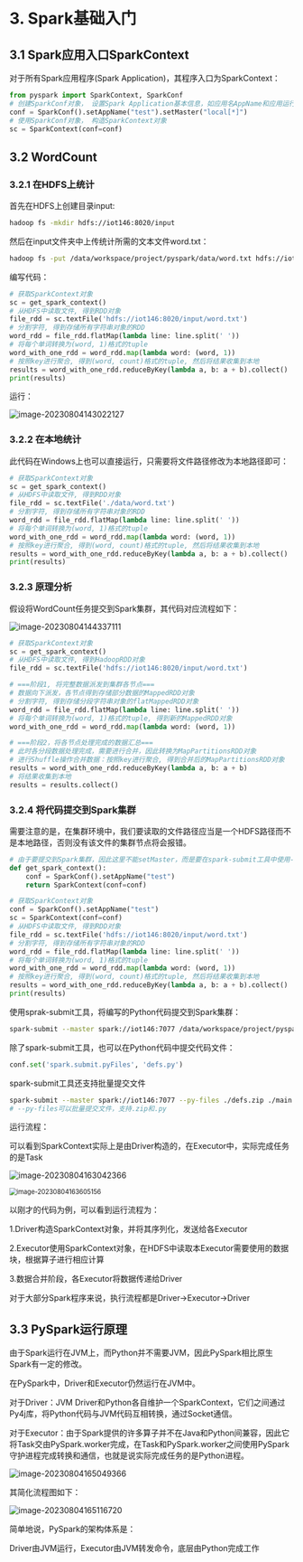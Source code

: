 # 3.	Spark基础入门

## 3.1	Spark应用入口SparkContext

对于所有Spark应用程序(Spark Application)，其程序入口为SparkContext：

```python
from pyspark import SparkContext, SparkConf
# 创建SparkConf对象， 设置Spark Application基本信息，如应用名AppName和应用运行所需的Master
conf = SparkConf().setAppName("test").setMaster("local[*]")
# 使用SparkConf对象， 构造SparkContext对象
sc = SparkContext(conf=conf)
```



## 3.2	WordCount

### 3.2.1	在HDFS上统计

首先在HDFS上创建目录input:

```sh
hadoop fs -mkdir hdfs://iot146:8020/input
```

然后在input文件夹中上传统计所需的文本文件word.txt：

```sh
hadoop fs -put /data/workspace/project/pyspark/data/word.txt hdfs://iot146:8020/input
```

编写代码：

```python
# 获取SparkContext对象
sc = get_spark_context()
# 从HDFS中读取文件, 得到RDD对象
file_rdd = sc.textFile('hdfs://iot146:8020/input/word.txt')
# 分割字符, 得到存储所有字符串对象的RDD
word_rdd = file_rdd.flatMap(lambda line: line.split(' '))
# 将每个单词转换为(word, 1)格式的tuple
word_with_one_rdd = word_rdd.map(lambda word: (word, 1))
# 按照key进行聚合, 得到(word, count)格式的tuple, 然后将结果收集到本地
results = word_with_one_rdd.reduceByKey(lambda a, b: a + b).collect()
print(results)
```

运行：

![image-20230804143022127](Image/image-20230804143022127.png)



### 3.2.2	在本地统计

此代码在Windows上也可以直接运行，只需要将文件路径修改为本地路径即可：

```python
# 获取SparkContext对象
sc = get_spark_context()
# 从HDFS中读取文件, 得到RDD对象
file_rdd = sc.textFile('./data/word.txt')
# 分割字符, 得到存储所有字符串对象的RDD
word_rdd = file_rdd.flatMap(lambda line: line.split(' '))
# 将每个单词转换为(word, 1)格式的tuple
word_with_one_rdd = word_rdd.map(lambda word: (word, 1))
# 按照key进行聚合, 得到(word, count)格式的tuple, 然后将结果收集到本地
results = word_with_one_rdd.reduceByKey(lambda a, b: a + b).collect()
print(results)
```



### 3.2.3	原理分析

假设将WordCount任务提交到Spark集群，其代码对应流程如下：

![image-20230804144337111](Image/image-20230804144337111.png)

```python
# 获取SparkContext对象
sc = get_spark_context()
# 从HDFS中读取文件, 得到HadoopRDD对象
file_rdd = sc.textFile('hdfs://iot146:8020/input/word.txt')

# ===阶段1, 将完整数据派发到集群各节点===
# 数据向下派发，各节点得到存储部分数据的MappedRDD对象
# 分割字符, 得到存储分段字符串对象的flatMappedRDD对象
word_rdd = file_rdd.flatMap(lambda line: line.split(' '))
# 将每个单词转换为(word, 1)格式的tuple, 得到新的MappedRDD对象
word_with_one_rdd = word_rdd.map(lambda word: (word, 1))

# ===阶段2，将各节点处理完成的数据汇总===
# 此时各分段数据处理完成，需要进行合并，因此转换为MapPartitionsRDD对象
# 进行Shuffle操作合并数据：按照key进行聚合, 得到合并后的MapPartitionsRDD对象
results = word_with_one_rdd.reduceByKey(lambda a, b: a + b)
# 将结果收集到本地
results = results.collect()
```



### 3.2.4	将代码提交到Spark集群

需要注意的是，在集群环境中，我们要读取的文件路径应当是一个HDFS路径而不是本地路径，否则没有该文件的集群节点将会报错。

```python
# 由于要提交到Spark集群，因此这里不能setMaster，而是要在spark-submit工具中使用--master 指定Master
def get_spark_context():
    conf = SparkConf().setAppName("test")
    return SparkContext(conf=conf)
```

```python
# 获取SparkContext对象
conf = SparkConf().setAppName("test")
sc = SparkContext(conf=conf)
# 从HDFS中读取文件, 得到RDD对象
file_rdd = sc.textFile('hdfs://iot146:8020/input/word.txt')
# 分割字符, 得到存储所有字符串对象的RDD
word_rdd = file_rdd.flatMap(lambda line: line.split(' '))
# 将每个单词转换为(word, 1)格式的tuple
word_with_one_rdd = word_rdd.map(lambda word: (word, 1))
# 按照key进行聚合, 得到(word, count)格式的tuple, 然后将结果收集到本地
results = word_with_one_rdd.reduceByKey(lambda a, b: a + b).collect()
print(results)
```

使用sprak-submit工具，将编写的Python代码提交到Spark集群：

```sh
spark-submit --master spark://iot146:7077 /data/workspace/project/pyspark/main.py
```



除了spark-submit工具，也可以在Python代码中提交代码文件：

```python
conf.set('spark.submit.pyFiles', 'defs.py')
```

spark-submit工具还支持批量提交文件

```sh
spark-submit --master spark://iot146:7077 --py-files ./defs.zip ./main.py
# --py-files可以批量提交文件，支持.zip和.py
```



运行流程：

可以看到SparkContext实际上是由Driver构造的，在Executor中，实际完成任务的是Task

![image-20230804163042366](Image/image-20230804163042366.png)

<img src="Image/image-20230804163605156.png" alt="image-20230804163605156" style="zoom:80%;" />

以刚才的代码为例，可以看到运行流程为：

1.Driver构造SparkContext对象，并将其序列化，发送给各Executor

2.Executor使用SparkContext对象，在HDFS中读取本Executor需要使用的数据块，根据算子进行相应计算

3.数据合并阶段，各Executor将数据传递给Driver

对于大部分Spark程序来说，执行流程都是Driver->Executor->Driver



## 3.3	PySpark运行原理

由于Spark运行在JVM上，而Python并不需要JVM，因此PySpark相比原生Spark有一定的修改。

在PySpark中，Driver和Executor仍然运行在JVM中。

对于Driver：JVM Driver和Python各自维护一个SparkContext，它们之间通过Py4j库，将Python代码与JVM代码互相转换，通过Socket通信。

对于Executor：由于Spark提供的许多算子并不在Java和Python间兼容，因此它将Task交由PySpark.worker完成，在Task和PySpark.worker之间使用PySpark守护进程完成转换和通信，也就是说实际完成任务的是Python进程。

![image-20230804165049366](Image/image-20230804165049366.png)

其简化流程图如下：

![image-20230804165116720](Image/image-20230804165116720.png)

简单地说，PySpark的架构体系是：

Driver由JVM运行，Executor由JVM转发命令，底层由Python完成工作